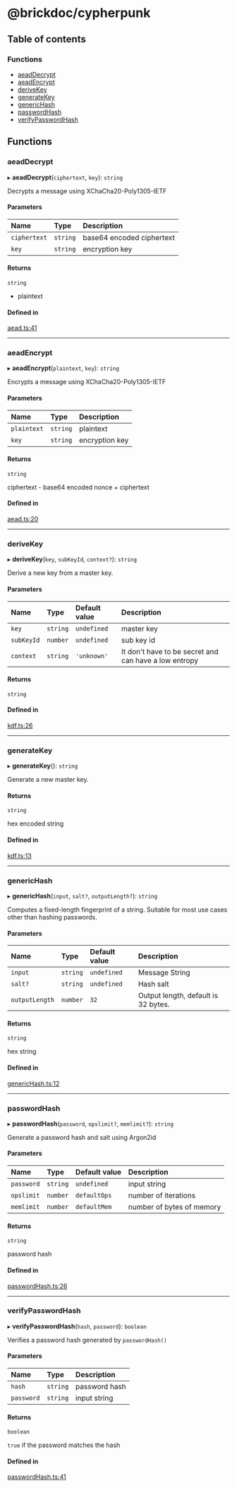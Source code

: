 # @brickdoc/cypherpunk

## Table of contents

### Functions

- [aeadDecrypt](README.md#aeaddecrypt)
- [aeadEncrypt](README.md#aeadencrypt)
- [deriveKey](README.md#derivekey)
- [generateKey](README.md#generatekey)
- [genericHash](README.md#generichash)
- [passwordHash](README.md#passwordhash)
- [verifyPasswordHash](README.md#verifypasswordhash)

## Functions

### <a id="aeaddecrypt" name="aeaddecrypt"></a> aeadDecrypt

▸ **aeadDecrypt**(`ciphertext`, `key`): `string`

Decrypts a message using XChaCha20-Poly1305-IETF

#### Parameters

| Name | Type | Description |
| :------ | :------ | :------ |
| `ciphertext` | `string` | base64 encoded ciphertext |
| `key` | `string` | encryption key |

#### Returns

`string`

- plaintext

#### Defined in

[aead.ts:41](https://github.com/brickdoc/brickdoc/blob/5e2ec65d/packages/cypherpunk/src/aead.ts#L41)

___

### <a id="aeadencrypt" name="aeadencrypt"></a> aeadEncrypt

▸ **aeadEncrypt**(`plaintext`, `key`): `string`

Encrypts a message using XChaCha20-Poly1305-IETF

#### Parameters

| Name | Type | Description |
| :------ | :------ | :------ |
| `plaintext` | `string` | plaintext |
| `key` | `string` | encryption key |

#### Returns

`string`

ciphertext - base64 encoded nonce + ciphertext

#### Defined in

[aead.ts:20](https://github.com/brickdoc/brickdoc/blob/5e2ec65d/packages/cypherpunk/src/aead.ts#L20)

___

### <a id="derivekey" name="derivekey"></a> deriveKey

▸ **deriveKey**(`key`, `subKeyId`, `context?`): `string`

Derive a new key from a master key.

#### Parameters

| Name | Type | Default value | Description |
| :------ | :------ | :------ | :------ |
| `key` | `string` | `undefined` | master key |
| `subKeyId` | `number` | `undefined` | sub key id |
| `context` | `string` | `'unknown'` | It don't have to be secret and can have a low entropy |

#### Returns

`string`

#### Defined in

[kdf.ts:26](https://github.com/brickdoc/brickdoc/blob/5e2ec65d/packages/cypherpunk/src/kdf.ts#L26)

___

### <a id="generatekey" name="generatekey"></a> generateKey

▸ **generateKey**(): `string`

Generate a new master key.

#### Returns

`string`

hex encoded string

#### Defined in

[kdf.ts:13](https://github.com/brickdoc/brickdoc/blob/5e2ec65d/packages/cypherpunk/src/kdf.ts#L13)

___

### <a id="generichash" name="generichash"></a> genericHash

▸ **genericHash**(`input`, `salt?`, `outputLength?`): `string`

Computes a fixed-length fingerprint of a string.
Suitable for most use cases other than hashing passwords.

#### Parameters

| Name | Type | Default value | Description |
| :------ | :------ | :------ | :------ |
| `input` | `string` | `undefined` | Message String |
| `salt?` | `string` | `undefined` | Hash salt |
| `outputLength` | `number` | `32` | Output length, default is 32 bytes. |

#### Returns

`string`

hex string

#### Defined in

[genericHash.ts:12](https://github.com/brickdoc/brickdoc/blob/5e2ec65d/packages/cypherpunk/src/genericHash.ts#L12)

___

### <a id="passwordhash" name="passwordhash"></a> passwordHash

▸ **passwordHash**(`password`, `opslimit?`, `memlimit?`): `string`

Generate a password hash and salt using Argon2id

#### Parameters

| Name | Type | Default value | Description |
| :------ | :------ | :------ | :------ |
| `password` | `string` | `undefined` | input string |
| `opslimit` | `number` | `defaultOps` | number of iterations |
| `memlimit` | `number` | `defaultMem` | number of bytes of memory |

#### Returns

`string`

password hash

#### Defined in

[passwordHash.ts:26](https://github.com/brickdoc/brickdoc/blob/5e2ec65d/packages/cypherpunk/src/passwordHash.ts#L26)

___

### <a id="verifypasswordhash" name="verifypasswordhash"></a> verifyPasswordHash

▸ **verifyPasswordHash**(`hash`, `password`): `boolean`

Verifies a password hash generated by `passwordHash()`

#### Parameters

| Name | Type | Description |
| :------ | :------ | :------ |
| `hash` | `string` | password hash |
| `password` | `string` | input string |

#### Returns

`boolean`

`true` if the password matches the hash

#### Defined in

[passwordHash.ts:41](https://github.com/brickdoc/brickdoc/blob/5e2ec65d/packages/cypherpunk/src/passwordHash.ts#L41)
